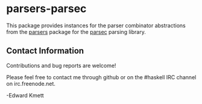 # parsers-parsec

This package provides instances for the parser combinator abstractions from the [parsers](https://github.com/ekmett/parsers) package for the [parsec](https://hackage.haskell.org/package/parsec) parsing library.

## Contact Information

Contributions and bug reports are welcome!

Please feel free to contact me through github or on the #haskell IRC channel on irc.freenode.net.

-Edward Kmett